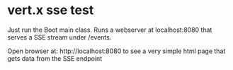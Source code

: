 vert.x sse test
======

Just run the Boot main class. Runs a webserver at localhost:8080 that serves a SSE stream under /events.

Open browser at:
http://localhost:8080 to see a very simple html page that gets data from the SSE endpoint
